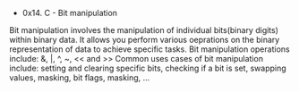 * 0x14. C - Bit manipulation

Bit manipulation involves the manipulation of individual bits(binary digits) within
binary data. It allows you perform various oeprations on the binary representation
of data to achieve specific tasks. Bit manipulation operations include: &, |, ^,
~, << and  >>
Common uses cases of bit manipulation include: setting and clearing specific bits,
checking if a bit is set, swapping values, masking, bit flags, masking, ...
